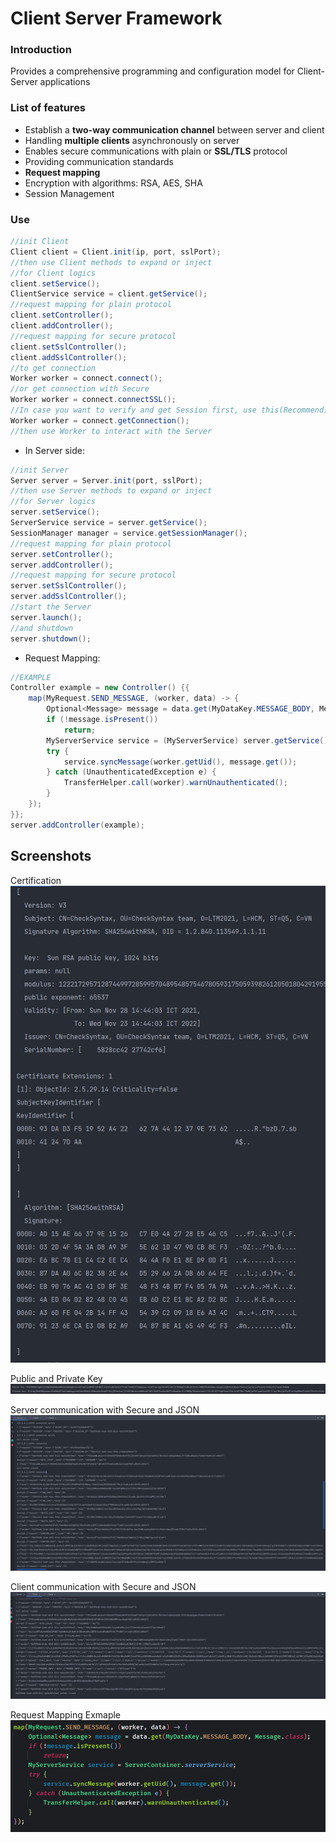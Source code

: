 ﻿# Client Server Framework

### Introduction
Provides a comprehensive programming and configuration model for Client-Server applications

### List of features
* Establish a **two-way communication channel** between server and client
* Handling **multiple clients** asynchronously on server
* Enables secure communications with plain or **SSL/TLS** protocol
* Providing communication standards
* **Request mapping**
* Encryption with algorithms: RSA, AES, SHA
* Session Management

### Use

```java
//init Client
Client client = Client.init(ip, port, sslPort);
//then use Client methods to expand or inject
//for Client logics 
client.setService();
ClientService service = client.getService();
//request mapping for plain protocol
client.setController();
client.addController();
//request mapping for secure protocol
client.setSslController();
client.addSslController();
//to get connection
Worker worker = connect.connect();
//or get connection with Secure
Worker worker = connect.connectSSL();
//In case you want to verify and get Session first, use this(Recommend)
Worker worker = connect.getConnection();
//then use Worker to interact with the Server
```

* In Server side:
```java
//init Server
Server server = Server.init(port, sslPort);
//then use Server methods to expand or inject
//for Server logics 
server.setService();
ServerService service = server.getService();
SessionManager manager = service.getSessionManager();
//request mapping for plain protocol
server.setController();
server.addController();
//request mapping for secure protocol
server.setSslController();
server.addSslController();
//start the Server
server.launch();
//and shutdown
server.shutdown();
```

* Request Mapping:
```java
//EXAMPLE
Controller example = new Controller() {{
    map(MyRequest.SEND_MESSAGE, (worker, data) -> {
        Optional<Message> message = data.get(MyDataKey.MESSAGE_BODY, Message.class);
        if (!message.isPresent())
            return;
        MyServerService service = (MyServerService) server.getService();
        try {
            service.syncMessage(worker.getUid(), message.get());
        } catch (UnauthenticatedException e) {
            TransferHelper.call(worker).warnUnauthenticated();
        }
    });
}};
server.addController(example);
```

## Screenshots

Certification <br />
![Alt text](screenshots/1.PNG?raw=true)

Public and Private Key <br />
![Alt text](screenshots/2.PNG?raw=true)

Server communication with Secure and JSON <br />
![Alt text](screenshots/3.PNG?raw=true)

Client communication with Secure and JSON <br />
![Alt text](screenshots/4.PNG?raw=true)

Request Mapping Exmaple <br />
![Alt text](screenshots/5.PNG?raw=true)